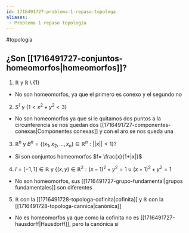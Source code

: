 ```yaml
---
id: 1716491727-problema-1-repaso-topologa
aliases:
 - Problema 1 repaso topología
---
```


#topología 

## ¿Son [[1716491727-conjuntos-homeomorfos|homeomorfos]]?

1. $\mathbb{R}$ y $\mathbb{R} \setminus \{1\}$

- No son homeomorfos, ya que el primero es conexo y el segundo no

2. $S^1$ y $\{1 < x^2 + y^2 < 3\}$

- No son homeomorfos ya que si le quitamos dos puntos a la circunferencia se nos quedan dos [[1716491727-componentes-conexas|Componentes conexas]] y con el aro se nos queda una

3. $\mathbb{R}^n$ y $B^n = \{(x_1,x_2,...,x_n) \in \mathbb{R}^n : ||x|| < 1\} ?$

- Si son conjuntos homeomorfos  $f= \frac{x}{1+|x|}$

4. $I = [-1,1] \in \mathbb{R}$ y $\{(x,y) \in \mathbb{R}^2 : (x-1)^2 + y^2 = 1 \cup (x+1)^2 + y^2 = 1$

- No son homeomorfos, sus [[1716491727-grupo-fundamental|grupos fundamentales]] son diferentes

5. $\mathbb{R}$ con la [[1716491728-topologa-cofinita|cofinita]] y $\mathbb{R}$ con la [[1716491728-topologa-cannica|canónica]]

- No es homeomorfos ya que como la cofinita no es  [[1716491727-hausdorff|Hausdorff]], pero la canónica sí